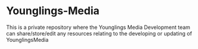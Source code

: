 # Younglings-Media
This is a private repository where the Younglings Media Development team can share/store/edit any resources relating to the developing or updating of YounglingsMedia 
